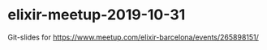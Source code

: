 # elixir-meetup-2019-10-31
Git-slides for https://www.meetup.com/elixir-barcelona/events/265898151/
